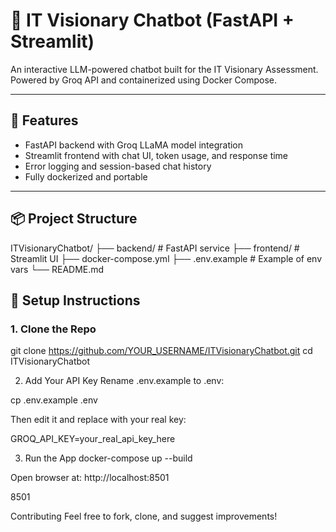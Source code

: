 # 🤖 IT Visionary Chatbot (FastAPI + Streamlit)

An interactive LLM-powered chatbot built for the IT Visionary Assessment.  
Powered by Groq API and containerized using Docker Compose.

---

## 🚀 Features

- FastAPI backend with Groq LLaMA model integration
- Streamlit frontend with chat UI, token usage, and response time
- Error logging and session-based chat history
- Fully dockerized and portable

---

## 📦 Project Structure

ITVisionaryChatbot/
├── backend/ # FastAPI service
├── frontend/ # Streamlit UI
├── docker-compose.yml
├── .env.example # Example of env vars
└── README.md


## 🔧 Setup Instructions

### 1. Clone the Repo


git clone https://github.com/YOUR_USERNAME/ITVisionaryChatbot.git
cd ITVisionaryChatbot

2. Add Your API Key
Rename .env.example to .env:

cp .env.example .env

Then edit it and replace with your real key:

GROQ_API_KEY=your_real_api_key_here

3. Run the App
docker-compose up --build

Open browser at: http://localhost:8501

8501

Contributing
Feel free to fork, clone, and suggest improvements!

